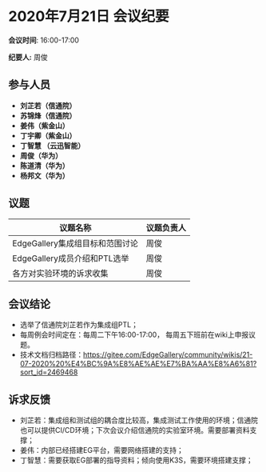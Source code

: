 # 2020年7月21日 会议纪要  

**会议时间**: 16:00-17:00

**纪要人:** 周俊  

## 参与人员
-  **刘芷若（信通院）** 
-  **苏锦烽（信通院）** 
-  **姜伟（紫金山）** 
-  **丁宇卿（紫金山）** 
-  **丁智慧 （云迅智能）** 
-  **周俊（华为）** 
-  **陈道清（华为）** 
-  **杨邦文（华为）** 



## 议题

议题名称 | 议题负责人
---- | ----
EdgeGallery集成组目标和范围讨论 | 周俊 
EdgeGallery成员介绍和PTL选举 | 周俊
各方对实验环境的诉求收集 | 周俊 

## 会议结论
- 选举了信通院刘芷若作为集成组PTL；
- 每周例会时间定在：每周二下午16:00-17:00，  每周五下班前在wiki上申报议题。
- 技术文档归档路径：https://gitee.com/EdgeGallery/community/wikis/21-07-2020%20%E4%BC%9A%E8%AE%AE%E7%BA%AA%E8%A6%81?sort_id=2469468

## 诉求反馈
- 刘芷若：集成组和测试组的耦合度比较高，集成测试工作使用的环境；信通院也可以提供CI/CD环境；下次会议介绍信通院的实验室环境。需要部署资料支撑；
- 姜伟：内部已经搭建EG平台，需要网络搭建的支持；
- 丁智慧：需要获取EG部署的指导资料；倾向使用K3S，需要环境搭建支撑；